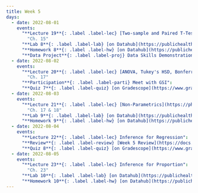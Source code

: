 ```yaml
---
title: Week 5
days:
  - date: 2022-08-01
    events:
      "**Lecture 19**{: .label .label-lec} [Two-sample and Paired T-Tests](https://ph142-ucb.github.io/su22/src/l19-ttests.pdf)":
        "Ch. 15"
      "**Lab 8**{: .label .label-lab} [on Datahub](https://publichealth.datahub.berkeley.edu/hub/user-redirect/git-pull?repo=https%3A%2F%2Fgithub.com%2Fph142-ucb%2Fph142-su22&urlpath=rstudio%2F&branch=main) (Due August 2)":
      "**Homework 8**{: .label .label-hw} [on Datahub](https://publichealth.datahub.berkeley.edu/hub/user-redirect/git-pull?repo=https%3A%2F%2Fgithub.com%2Fph142-ucb%2Fph142-su22&urlpath=rstudio%2F&branch=main)":
      "**Data Project**{: .label .label-proj} Data Skills Demonstration Part II (Due 10:00 PM PST)":
  - date: 2022-08-02
    events:
      "**Lecture 20**{: .label .label-lec} [ANOVA, Tukey's HSD, Bonferroni Method](https://ph142-ucb.github.io/su22/src/anova.pdf)": 
        "Ch. 17"
      "**Participation**{: .label .label-parti} Meet with GSI":
      "**Quiz 7**{: .label .label-quiz} [on Gradescope](https://www.gradescope.com/courses/400123/assignments/2144155) (Due Aug. 3rd, 12:00 PM PST))":
  - date: 2022-08-03
    events:
      "**Lecture 21**{: .label .label-lec} [Non-Parametrics](https://ph142-ucb.github.io/su22/src/l21-non-para.pdf)":
        "Ch. 17 & 18"
      "**Lab 9**{: .label .label-lab} [on Datahub](https://publichealth.datahub.berkeley.edu/hub/user-redirect/git-pull?repo=https%3A%2F%2Fgithub.com%2Fph142-ucb%2Fph142-su22&urlpath=rstudio%2F&branch=main) (Due Aug. 4)":
      "**Homework 9**{: .label .label-hw} [on Datahub](https://publichealth.datahub.berkeley.edu/hub/user-redirect/git-pull?repo=https%3A%2F%2Fgithub.com%2Fph142-ucb%2Fph142-su22&urlpath=rstudio%2F&branch=main)":
  - date: 2022-08-04
    events:
      "**Lecture 22**{: .label .label-lec} Inference for Regression":
      "**Review**{: .label .label-review} [Week 5 Review](https://docs.google.com/presentation/d/1IaQzujyTFoEhsr88DonbU_lec4HRspRNuhr3goMXHqs/edit?usp=sharing)":
      "**Quiz 8**{: .label .label-quiz} [on Gradescope](https://www.gradescope.com/courses/400123/assignments/2144168) (Due Aug. 5th, 12:00 PM PST)":
  - date: 2022-08-05
    events:
      "**Lecture 23**{: .label .label-lec} Inference for Proportion":
        "Ch. 23"
      "**Lab 10**{: .label .label-lab} [on Datahub](https://publichealth.datahub.berkeley.edu/hub/user-redirect/git-pull?repo=https%3A%2F%2Fgithub.com%2Fph142-ucb%2Fph142-su22&urlpath=rstudio%2F&branch=main) (Due Aug. 8)":
      "**Homework 10**{: .label .label-hw} [on Datahub](https://publichealth.datahub.berkeley.edu/hub/user-redirect/git-pull?repo=https%3A%2F%2Fgithub.com%2Fph142-ucb%2Fph142-su22&urlpath=rstudio%2F&branch=main)":
---
```

